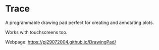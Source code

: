 # Trace
A programmable drawing pad perfect for creating and annotating plots.  

Works with touchscreens too.  

Webpage: https://pj29072004.github.io/DrawingPad/
